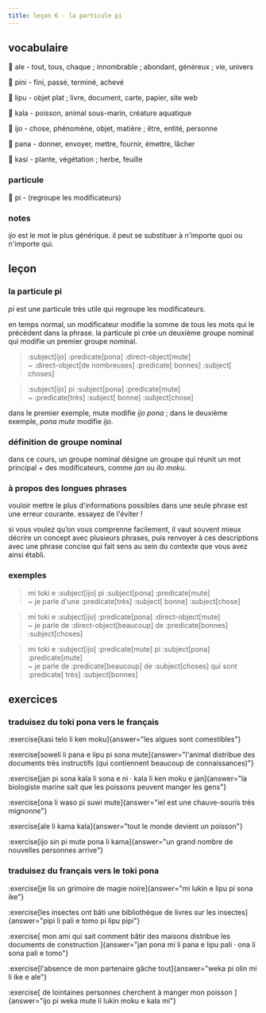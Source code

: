 ```yaml
---
title: leçon 6 - la particule pi 
---
```


## vocabulaire
󱤄 ale - tout, tous, chaque ; innombrable ; abondant, généreux ; vie, univers

󱥐 pini - fini, passé, terminé, achevé

󱤪 lipu - objet plat ; livre, document, carte, papier, site web

󱤔 kala - poisson, animal sous-marin, créature aquatique

󱤌 ijo - chose, phénomène, objet, matière ; être, entité, personne

󱥌 pana - donner, envoyer, mettre, fournir, émettre, lâcher

󱤗 kasi - plante, végétation ; herbe, feuille

### particule
󱥍 pi - (regroupe les modificateurs)

### notes
*ijo* est le mot le plus générique. il peut se substituer à n'importe quoi ou n'importe qui.


## leçon
### la particule pi
*pi* est une particule très utile qui regroupe les modificateurs.

en temps normal, un modificateur modifie la somme de tous les mots qui le précèdent dans la phrase. la particule pi crée un deuxième groupe nominal qui modifie un premier groupe nominal. 

> :subject[ijo] :predicate[pona] :direct-object[mute] \
> ~ :direct-object[de nombreuses] :predicate[ bonnes] :subject[ choses]

> :subject[ijo] pi :subject[pona] :predicate[mute] \
> ~ :predicate[très] :subject[ bonne] :subject[chose]

dans le premier exemple, mute modifie *ijo pona* ; dans le deuxième exemple, *pona mute* modifie *ijo*.

### définition de groupe nominal
dans ce cours, un groupe nominal désigne un groupe qui réunit un mot principal + des modificateurs, comme *jan* ou *ilo moku*.

### à propos des longues phrases
vouloir mettre le plus d'informations possibles dans une seule phrase est une erreur courante. essayez de l'éviter !

si vous voulez qu’on vous comprenne facilement, il vaut souvent mieux décrire un concept avec plusieurs phrases, puis renvoyer à ces descriptions avec une phrase concise qui fait sens au sein du contexte que vous avez ainsi établi.

### exemples
> mi toki e :subject[ijo] pi :subject[pona] :predicate[mute] \
> ~ je parle d'une :predicate[très] :subject[ bonne] :subject[chose]

> mi toki e :subject[ijo] :predicate[pona] :direct-object[mute] \
> ~ je parle de :direct-object[beaucoup] de :predicate[bonnes] :subject[choses]

> mi toki e :subject[ijo] :predicate[mute] pi :subject[pona] :predicate[mute] \
> ~ je parle de :predicate[beaucoup] de :subject[choses] qui sont :predicate[ très] :subject[bonnes]

## exercices
### traduisez du toki pona vers le français
:exercise[kasi telo li ken moku]{answer="les algues sont comestibles"}

:exercise[soweli li pana e lipu pi sona mute]{answer="l'animal distribue des documents très instructifs (qui contiennent beaucoup de connaissances)"}

:exercise[jan pi sona kala li sona e ni · kala li ken moku e jan]{answer="la biologiste marine sait que les poissons peuvent manger les gens"}

:exercise[ona li waso pi suwi mute]{answer="iel est une chauve-souris très mignonne"}

:exercise[ale li kama kala]{answer="tout le monde devient un poisson"}

:exercise[ijo sin pi mute pona li kama]{answer="un grand nombre de nouvelles personnes arrive"}

### traduisez du français vers le toki pona
:exercise[je lis un grimoire de magie noire]{answer="mi lukin e lipu pi sona ike"}

:exercise[les insectes ont bâti une bibliothèque de livres sur les insectes]{answer="pipi li pali e tomo pi lipu pipi"}

:exercise[ mon ami qui sait comment bâtir des maisons distribue les documents de construction ]{answer="jan pona mi li pana e lipu pali · ona li sona pali e tomo"}

:exercise[l'absence de mon partenaire gâche tout]{answer="weka pi olin mi li ike e ale"}

:exercise[ de lointaines personnes cherchent à manger mon poisson ]{answer="ijo pi weka mute li lukin moku e kala mi"}